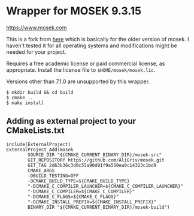 Wrapper for MOSEK 9.3.15
=======================

<https://www.mosek.com>


This is a fork from [here](https://github.com/RobotLocomotion/mosek) which is basically for the older version of mosek.
I haven't tested it for all operating systems and modifications might be needed for your project. 

Requires a free academic license or paid commercial license, as appropriate.
Install the license file to `$HOME/mosek/mosek.lic`.

Versions other than 7.1.0 are unsupported by this wrapper.

```
$ mkdir build && cd build
$ cmake ..
$ make install
```

## Adding as external project to your CMakeLists.txt
```
include(ExternalProject)
ExternalProject_Add(mosek
        SOURCE_DIR "${CMAKE_CURRENT_BINARY_DIR}/mosek-src"
        GIT_REPOSITORY https://github.com/AliGriv/mosek.git
        GIT_TAG 2d63b36c3d0c55a90d91f9a550ea0c14323c1bd9
        CMAKE_ARGS
        -DBUILD_TESTING=OFF
        -DCMAKE_BUILD_TYPE=${CMAKE_BUILD_TYPE}
        "-DCMAKE_C_COMPILER_LAUNCHER=${CMAKE_C_COMPILER_LAUNCHER}"
        "-DCMAKE_C_COMPILER=${CMAKE_C_COMPILER}"
        "-DCMAKE_C_FLAGS=${CMAKE_C_FLAGS}"
        "-DCMAKE_INSTALL_PREFIX=${CMAKE_INSTALL_PREFIX}"
        BINARY_DIR "${CMAKE_CURRENT_BINARY_DIR}/mosek-build")
```

